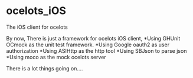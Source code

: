 ocelots_iOS
===========

The iOS client for ocelots

By now, There is just a framework for ocelots iOS client,
*Using GHUnit OCmock as the unit test framework.
*Using Google oauth2 as user authorization
*Using ASIHttp as the http tool
*Using SBJson to parse json
*Using moco as the mock ocelots server

There is a lot things going on....
